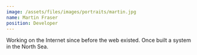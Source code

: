 ```yaml
---
image: /assets/files/images/portraits/martin.jpg
name: Martin Fraser
position: Developer
---
```

Working on the Internet since before the web existed. Once built a system in the North Sea.
